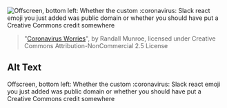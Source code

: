![Offscreen, bottom left: Whether the custom :coronavirus: Slack react emoji you just added was public domain or whether you should have put a Creative Commons credit somewhere](https://imgs.xkcd.com/comics/coronavirus_worries.png)
> "[Coronavirus Worries](https://xkcd.com/2282/)", by Randall Munroe, licensed under Creative Commons Attribution-NonCommercial 2.5 License

## Alt Text
Offscreen, bottom left: Whether the custom :coronavirus: Slack react emoji you just added was public domain or whether you should have put a Creative Commons credit somewhere
